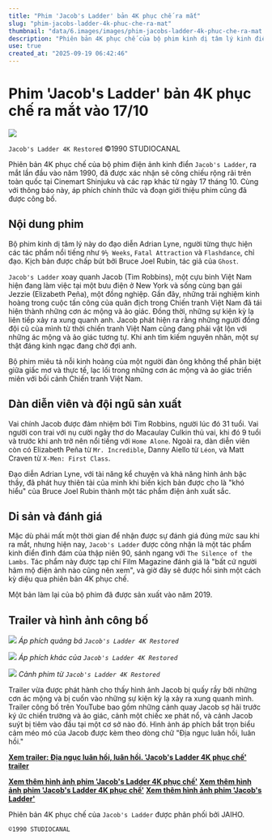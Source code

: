 ```yaml
---
title: "Phim 'Jacob's Ladder' bản 4K phục chế ra mắt"
slug: "phim-jacobs-ladder-4k-phuc-che-ra-mat"
thumbnail: "data/6.images/images/phim-jacobs-ladder-4k-phuc-che-ra-mat.webp"
description: "Phiên bản 4K phục chế của bộ phim kinh dị tâm lý kinh điển 'Jacob's Ladder' với Tim Robbins, kể về một cựu binh Việt Nam trải qua ác mộng và ảo giác, sẽ được công chiếu vào ngày 17 tháng 10."
use: true
created_at: "2025-09-19 06:42:46"
---
```


# Phim 'Jacob's Ladder' bản 4K phục chế ra mắt vào 17/10

![](/images/20250918-00010021-realsound-000-1-view.webp)

`Jacob's Ladder 4K Restored` ©1990 STUDIOCANAL

Phiên bản 4K phục chế của bộ phim điện ảnh kinh điển `Jacob's Ladder`, ra mắt lần đầu vào năm 1990, đã được xác nhận sẽ công chiếu rộng rãi trên toàn quốc tại Cinemart Shinjuku và các rạp khác từ ngày 17 tháng 10. Cùng với thông báo này, áp phích chính thức và đoạn giới thiệu phim cũng đã được công bố.

## Nội dung phim

Bộ phim kinh dị tâm lý này do đạo diễn Adrian Lyne, người từng thực hiện các tác phẩm nổi tiếng như `9½ Weeks`, `Fatal Attraction` và `Flashdance`, chỉ đạo. Kịch bản được chấp bút bởi Bruce Joel Rubin, tác giả của `Ghost`.

`Jacob's Ladder` xoay quanh Jacob (Tim Robbins), một cựu binh Việt Nam hiện đang làm việc tại một bưu điện ở New York và sống cùng bạn gái Jezzie (Elizabeth Peña), một đồng nghiệp. Gần đây, những trải nghiệm kinh hoàng trong cuộc tấn công của quân địch trong Chiến tranh Việt Nam đã tái hiện thành những cơn ác mộng và ảo giác. Đồng thời, những sự kiện kỳ lạ liên tiếp xảy ra xung quanh anh. Jacob phát hiện ra rằng những người đồng đội cũ của mình từ thời chiến tranh Việt Nam cũng đang phải vật lộn với những ác mộng và ảo giác tương tự. Khi anh tìm kiếm nguyên nhân, một sự thật đáng kinh ngạc đang chờ đợi anh.

Bộ phim miêu tả nỗi kinh hoàng của một người đàn ông không thể phân biệt giữa giấc mơ và thực tế, lạc lối trong những cơn ác mộng và ảo giác triền miên với bối cảnh Chiến tranh Việt Nam.

## Dàn diễn viên và đội ngũ sản xuất

Vai chính Jacob được đảm nhiệm bởi Tim Robbins, người lúc đó 31 tuổi. Vai người con trai với nụ cười ngây thơ do Macaulay Culkin thủ vai, khi đó 9 tuổi và trước khi anh trở nên nổi tiếng với `Home Alone`. Ngoài ra, dàn diễn viên còn có Elizabeth Peña từ `Mr. Incredible`, Danny Aiello từ `Léon`, và Matt Craven từ `X-Men: First Class`.

Đạo diễn Adrian Lyne, với tài năng kể chuyện và khả năng hình ảnh bậc thầy, đã phát huy thiên tài của mình khi biến kịch bản được cho là "khó hiểu" của Bruce Joel Rubin thành một tác phẩm điện ảnh xuất sắc.

## Di sản và đánh giá

Mặc dù phải mất một thời gian để nhận được sự đánh giá đúng mức sau khi ra mắt, nhưng hiện nay, `Jacob's Ladder` được công nhận là một tác phẩm kinh điển đình đám của thập niên 90, sánh ngang với `The Silence of the Lambs`. Tác phẩm này được tạp chí Film Magazine đánh giá là "bất cứ người hâm mộ điện ảnh nào cũng nên xem", và giờ đây sẽ được hồi sinh một cách kỳ diệu qua phiên bản 4K phục chế.

Một bản làm lại của bộ phim đã được sản xuất vào năm 2019.

## Trailer và hình ảnh công bố

![](/images/20250918-00000052-nataliee-000-1-view.webp)
*Áp phích quảng bá `Jacob's Ladder 4K Restored`*

![](/images/20250918-00000004-cine-000-1-view.webp)
*Áp phích khác của `Jacob's Ladder 4K Restored`*

![](/images/20250918-00000014-eiga-000-1-view.webp)
*Cảnh phim từ `Jacob's Ladder 4K Restored`*

Trailer vừa được phát hành cho thấy hình ảnh Jacob bị quấy rầy bởi những cơn ác mộng và bị cuốn vào những sự kiện kỳ lạ xảy ra xung quanh mình. Trailer công bố trên YouTube bao gồm những cảnh quay Jacob sợ hãi trước ký ức chiến trường và ảo giác, cảnh một chiếc xe phát nổ, và cảnh Jacob suýt bị tiêm vào đầu tại một cơ sở nào đó. Hình ảnh áp phích bắt trọn biểu cảm méo mó của Jacob được kèm theo dòng chữ "Địa ngục luân hồi, luân hồi."

[**Xem trailer: Địa ngục luân hồi, luân hồi. 'Jacob's Ladder 4K phục chế' trailer**](https://natalie.mu/eiga/gallery/news/640722/media/126383?ref=ynews&place=inline)

[**Xem thêm hình ảnh phim 'Jacob's Ladder 4K phục chế'**](https://realsound.jp/movie/2025/09/post-2160609.html/photo/20250918-jacob-02)
[**Xem thêm hình ảnh phim 'Jacob's Ladder 4K phục chế'**](https://www.cinemacafe.net/article/img/2025/09/18/103682/754418.html)
[**Xem thêm hình ảnh phim 'Jacob's Ladder'**](https://eiga.com/news/20250918/14/2/?cid=news_20250918_14_m)

Phiên bản 4K phục chế của `Jacob's Ladder` được phân phối bởi JAIHO.

`©1990 STUDIOCANAL`